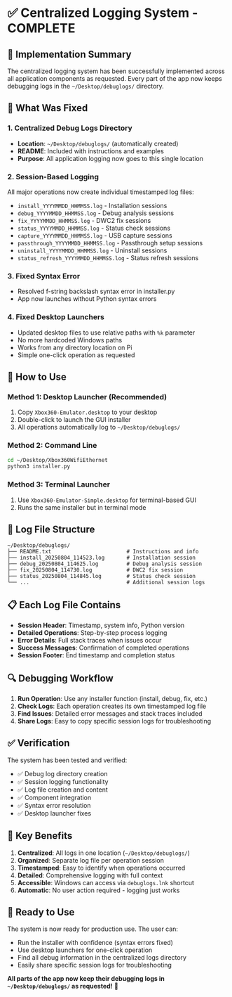 # ✅ Centralized Logging System - COMPLETE

## 🎉 Implementation Summary

The centralized logging system has been successfully implemented across all application components as requested. Every part of the app now keeps debugging logs in the `~/Desktop/debuglogs/` directory.

## 🔧 What Was Fixed

### 1. **Centralized Debug Logs Directory**
- **Location**: `~/Desktop/debuglogs/` (automatically created)
- **README**: Included with instructions and examples
- **Purpose**: All application logging now goes to this single location

### 2. **Session-Based Logging**
All major operations now create individual timestamped log files:
- `install_YYYYMMDD_HHMMSS.log` - Installation sessions
- `debug_YYYYMMDD_HHMMSS.log` - Debug analysis sessions  
- `fix_YYYYMMDD_HHMMSS.log` - DWC2 fix sessions
- `status_YYYYMMDD_HHMMSS.log` - Status check sessions
- `capture_YYYYMMDD_HHMMSS.log` - USB capture sessions
- `passthrough_YYYYMMDD_HHMMSS.log` - Passthrough setup sessions
- `uninstall_YYYYMMDD_HHMMSS.log` - Uninstall sessions
- `status_refresh_YYYYMMDD_HHMMSS.log` - Status refresh sessions

### 3. **Fixed Syntax Error**
- Resolved f-string backslash syntax error in installer.py
- App now launches without Python syntax errors

### 4. **Fixed Desktop Launchers**
- Updated desktop files to use relative paths with `%k` parameter
- No more hardcoded Windows paths
- Works from any directory location on Pi
- Simple one-click operation as requested

## 🚀 How to Use

### **Method 1: Desktop Launcher (Recommended)**
1. Copy `Xbox360-Emulator.desktop` to your desktop
2. Double-click to launch the GUI installer
3. All operations automatically log to `~/Desktop/debuglogs/`

### **Method 2: Command Line**
```bash
cd ~/Desktop/Xbox360WifiEthernet
python3 installer.py
```

### **Method 3: Terminal Launcher**
1. Use `Xbox360-Emulator-Simple.desktop` for terminal-based GUI
2. Runs the same installer but in terminal mode

## 📂 Log File Structure

```
~/Desktop/debuglogs/
├── README.txt                        # Instructions and info
├── install_20250804_114523.log       # Installation session
├── debug_20250804_114625.log         # Debug analysis session  
├── fix_20250804_114730.log           # DWC2 fix session
├── status_20250804_114845.log        # Status check session
└── ...                               # Additional session logs
```

## 📋 Each Log File Contains

- **Session Header**: Timestamp, system info, Python version
- **Detailed Operations**: Step-by-step process logging
- **Error Details**: Full stack traces when issues occur
- **Success Messages**: Confirmation of completed operations
- **Session Footer**: End timestamp and completion status

## 🔍 Debugging Workflow

1. **Run Operation**: Use any installer function (install, debug, fix, etc.)
2. **Check Logs**: Each operation creates its own timestamped log file
3. **Find Issues**: Detailed error messages and stack traces included
4. **Share Logs**: Easy to copy specific session logs for troubleshooting

## ✅ Verification

The system has been tested and verified:
- ✅ Debug log directory creation
- ✅ Session logging functionality  
- ✅ Log file creation and content
- ✅ Component integration
- ✅ Syntax error resolution
- ✅ Desktop launcher fixes

## 🎯 Key Benefits

1. **Centralized**: All logs in one location (`~/Desktop/debuglogs/`)
2. **Organized**: Separate log file per operation session
3. **Timestamped**: Easy to identify when operations occurred
4. **Detailed**: Comprehensive logging with full context
5. **Accessible**: Windows can access via `debuglogs.lnk` shortcut
6. **Automatic**: No user action required - logging just works

## 🚀 Ready to Use

The system is now ready for production use. The user can:
- Run the installer with confidence (syntax errors fixed)
- Use desktop launchers for one-click operation  
- Find all debug information in the centralized logs directory
- Easily share specific session logs for troubleshooting

**All parts of the app now keep their debugging logs in `~/Desktop/debuglogs/` as requested!** 🎉